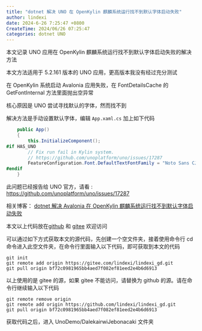 ```yaml
---
title: "dotnet 解决 UNO 在 OpenKylin 麒麟系统运行找不到默认字体启动失败"
author: lindexi
date: 2024-6-26 7:25:47 +0800
CreateTime: 2024/06/26 07:25:47
categories: dotnet UNO
---
```


本文记录 UNO 应用在 OpenKylin 麒麟系统运行找不到默认字体启动失败的解决方法

<!--more-->


<!-- CreateTime:2024/06/26 07:25:47 -->

<!-- 发布 -->
<!-- 博客 -->

本文方法适用于 5.2.161 版本的 UNO 应用，更高版本我没有经过充分测试

在 OpenKylin 系统启动 Avalonia 应用失败，在 FontDetailsCache 的 GetFontInternal 方法里面抛出空异常

核心原因是 UNO 尝试寻找默认的字体，然而找不到

解决方法是手动设置默认字体，编辑 `App.xaml.cs` 加上如下代码

```csharp
    public App()
    {
        this.InitializeComponent();
#if HAS_UNO
        // Fix run fail in Kylin system.
        // https://github.com/unoplatform/uno/issues/17287
        FeatureConfiguration.Font.DefaultTextFontFamily = "Noto Sans CJK SC";
#endif
    }
```

此问题已经报告给 UNO 官方，请看 : <https://github.com/unoplatform/uno/issues/17287>

相关博客： [dotnet 解决 Avalonia 在 OpenKylin 麒麟系统运行找不到默认字体启动失败](https://blog.lindexi.com/post/dotnet-%E8%A7%A3%E5%86%B3-Avalonia-%E5%9C%A8-OpenKylin-%E9%BA%92%E9%BA%9F%E7%B3%BB%E7%BB%9F%E8%BF%90%E8%A1%8C%E6%89%BE%E4%B8%8D%E5%88%B0%E9%BB%98%E8%AE%A4%E5%AD%97%E4%BD%93%E5%90%AF%E5%8A%A8%E5%A4%B1%E8%B4%A5.html )

本文以上代码放在[github](https://github.com/lindexi/lindexi_gd/tree/bf72c0981965bb4aed7f082ef81eed2e4b6d6913/UnoDemo/DalekairwiJebonacaki) 和 [gitee](https://gitee.com/lindexi/lindexi_gd/tree/bf72c0981965bb4aed7f082ef81eed2e4b6d6913/UnoDemo/DalekairwiJebonacaki) 欢迎访问

可以通过如下方式获取本文的源代码，先创建一个空文件夹，接着使用命令行 cd 命令进入此空文件夹，在命令行里面输入以下代码，即可获取到本文的代码

```
git init
git remote add origin https://gitee.com/lindexi/lindexi_gd.git
git pull origin bf72c0981965bb4aed7f082ef81eed2e4b6d6913
```

以上使用的是 gitee 的源，如果 gitee 不能访问，请替换为 github 的源。请在命令行继续输入以下代码

```
git remote remove origin
git remote add origin https://github.com/lindexi/lindexi_gd.git
git pull origin bf72c0981965bb4aed7f082ef81eed2e4b6d6913
```

获取代码之后，进入 UnoDemo/DalekairwiJebonacaki 文件夹
